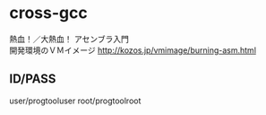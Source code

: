 # cross-gcc
熱血！／大熱血！ アセンブラ入門  
開発環境のＶＭイメージ
http://kozos.jp/vmimage/burning-asm.html

## ID/PASS
user/progtooluser
root/progtoolroot


<!--stackedit_data:
eyJoaXN0b3J5IjpbLTE4ODYzMjc0MjhdfQ==
-->